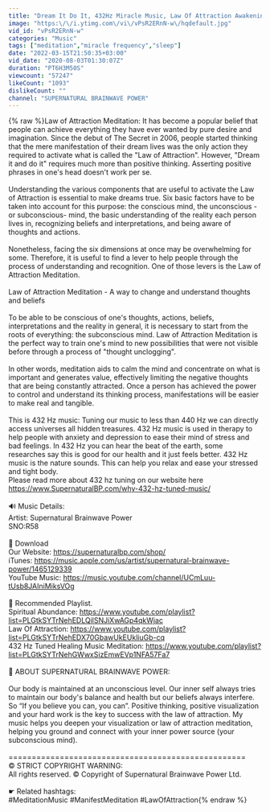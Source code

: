 ```yaml
---
title: "Dream It Do It, 432Hz Miracle Music, Law Of Attraction Awakening, Visualization Meditation Music"
image: "https:\/\/i.ytimg.com\/vi\/vPsR2ERnN-w\/hqdefault.jpg"
vid_id: "vPsR2ERnN-w"
categories: "Music"
tags: ["meditation","miracle frequency","sleep"]
date: "2022-03-15T21:50:35+03:00"
vid_date: "2020-08-03T01:30:07Z"
duration: "PT6H3M50S"
viewcount: "57247"
likeCount: "1093"
dislikeCount: ""
channel: "SUPERNATURAL BRAINWAVE POWER"
---
```

{% raw %}Law of Attraction Meditation: It has become a popular belief that people can achieve everything they have ever wanted by pure desire and imagination. Since the debut of The Secret in 2006, people started thinking that the mere manifestation of their dream lives was the only action they required to activate what is called the &quot;Law of Attraction&quot;. However, &quot;Dream it and do it&quot; requires much more than positive thinking. Asserting positive phrases in one's head doesn't work per se. <br /><br />Understanding the various components that are useful to activate the Law of Attraction is essential to make dreams true. Six basic factors have to be taken into account for this purpose: the conscious mind, the unconscious -or subconscious- mind, the basic understanding of the reality each person lives in, recognizing beliefs and interpretations, and being aware of thoughts and actions.<br /><br />Nonetheless, facing the six dimensions at once may be overwhelming for some. Therefore, it is useful to find a lever to help people through the process of understanding and recognition. One of those levers is the Law of Attraction Meditation.<br /><br />Law of Attraction Meditation - A way to change and understand thoughts and beliefs<br /><br />To be able to be conscious of one's thoughts, actions, beliefs, interpretations and the reality in general, it is necessary to start from the roots of everything: the subconscious mind. Law of Attraction Meditation is the perfect way to train one's mind to new possibilities that were not visible before through a process of &quot;thought unclogging&quot;. <br /><br />In other words, meditation aids to calm the mind and concentrate on what is important and generates value, effectively limiting the negative thoughts that are being constantly attracted. Once a person has achieved the power to control and understand its thinking process, manifestations will be easier to make real and tangible.<br /><br />This is 432 Hz music: Tuning our music to less than 440 Hz we can directly access universes all hidden treasures. 432 Hz music is used in therapy to help people with anxiety and depression to ease their mind of stress and bad feelings. In 432 Hz you can hear the beat of the earth, some researches say this is good for our health and it just feels better. 432 Hz music is the nature sounds. This can help you relax and ease your stressed and tight body.<br />Please read more about 432 hz tuning on our website here <a rel="nofollow" target="blank" href="https://www.SupernaturalBP.com/why-432-hz-tuned-music/">https://www.SupernaturalBP.com/why-432-hz-tuned-music/</a>  <br /><br />🔊 Music Details:<br />Artist: Supernatural Brainwave Power<br />SNO:R58<br /><br />🎼 Download<br />Our Website: <a rel="nofollow" target="blank" href="https://supernaturalbp.com/shop/">https://supernaturalbp.com/shop/</a><br />iTunes: <a rel="nofollow" target="blank" href="https://music.apple.com/us/artist/supernatural-brainwave-power/1465129339">https://music.apple.com/us/artist/supernatural-brainwave-power/1465129339</a><br />YouTube Music: <a rel="nofollow" target="blank" href="https://music.youtube.com/channel/UCmLuu-tUsb8JAIniMiksVOg">https://music.youtube.com/channel/UCmLuu-tUsb8JAIniMiksVOg</a><br /><br />📢 Recommended Playlist.<br />Spiritual Abundance: <a rel="nofollow" target="blank" href="https://www.youtube.com/playlist?list=PLGtkSYTrNehEDLQilSNJiXwAGp4qkWjac">https://www.youtube.com/playlist?list=PLGtkSYTrNehEDLQilSNJiXwAGp4qkWjac</a><br />Law Of Attraction: <a rel="nofollow" target="blank" href="https://www.youtube.com/playlist?list=PLGtkSYTrNehEDX70GbawUkEUkliuGb-cq">https://www.youtube.com/playlist?list=PLGtkSYTrNehEDX70GbawUkEUkliuGb-cq</a><br />432 Hz Tuned Healing Music Meditation: <a rel="nofollow" target="blank" href="https://www.youtube.com/playlist?list=PLGtkSYTrNehGWwxSizEmwEVp1NFA57Fa7">https://www.youtube.com/playlist?list=PLGtkSYTrNehGWwxSizEmwEVp1NFA57Fa7</a><br /><br />📒 ABOUT SUPERNATURAL BRAINWAVE POWER:<br /><br />Our body is maintained at an unconscious level. Our inner self always tries to maintain our body's balance and health but our beliefs always interfere. So “If you believe you can, you can”. Positive thinking, positive visualization and your hard work is the key to success with the law of attraction. My music helps you deepen your visualization or law of attraction meditation, helping you ground and connect with your inner power source (your subconscious mind).<br /><br />===================================================<br />©️ STRICT COPYRIGHT WARNING:<br />All rights reserved. © Copyright of Supernatural Brainwave Power Ltd.<br /><br />☛ Related hashtags:<br />#MeditationMusic #ManifestMeditation #LawOfAttraction{% endraw %}

